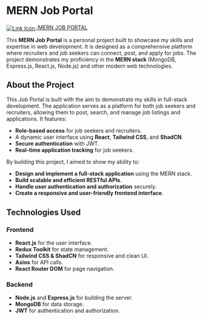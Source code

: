 # MERN Job Portal

<a href="https://mern-jobportal-1-sfpm.onrender.com/">
  <img src="https://img.icons8.com/ios-filled/30/0000FF/link.png" alt="Link Icon" style="vertical-align: middle;"/> <span>:MERN JOB PORTAL</span>
</a> 



This **MERN Job Portal** is a personal project built to showcase my skills and expertise in web development. It is designed as a comprehensive platform where recruiters and job seekers can connect, post, and apply for jobs. The project demonstrates my proficiency in the **MERN stack** (MongoDB, Express.js, React.js, Node.js) and other modern web technologies.

## About the Project

This Job Portal is built with the aim to demonstrate my skills in full-stack development. The application serves as a platform for both job seekers and recruiters, allowing them to post, search, and manage job listings and applications. It features:

- **Role-based access** for job seekers and recruiters.
- A dynamic user interface using **React**, **Tailwind CSS**, and **ShadCN**.
- **Secure authentication** with JWT.
- **Real-time application tracking** for job seekers.

By building this project, I aimed to show my ability to:

- **Design and implement a full-stack application** using the MERN stack.
- **Build scalable and efficient RESTful APIs**.
- **Handle user authentication and authorization** securely.
- **Create a responsive and user-friendly frontend interface**.

## Technologies Used

### Frontend

- **React.js** for the user interface.
- **Redux Toolkit** for state management.
- **Tailwind CSS & ShadCN** for responsive and clean UI.
- **Axios** for API calls.
- **React Router DOM** for page navigation.

### Backend

- **Node.js** and **Express.js** for building the server.
- **MongoDB** for data storage.
- **JWT** for authentication and authorization.
